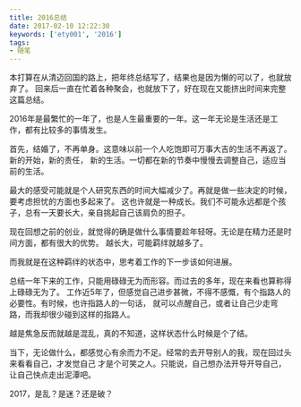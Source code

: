 ```yaml
---
title: 2016总结
date: 2017-02-10 12:22:30
keywords: ['ety001', '2016']
tags:
- 随笔
---
```


本打算在从清迈回国的路上，把年终总结写了，结果也是因为懒的可以了，也就放弃了。
回来后一直在忙着各种聚会，也就放下了，好在现在又能挤出时间来完整这篇总结。

2016年是最繁忙的一年了，也是人生最重要的一年。这一年无论是生活还是工作，都有比较多的事情发生。

首先，结婚了，不再单身。这意味以前一个人吃饱即可万事大吉的生活不再返了。新的开始，新的责任，
新的生活。一切都在新的节奏中慢慢去调整自己，适应当前的生活。

最大的感受可能就是个人研究东西的时间大幅减少了。再就是做一些决定的时候，要考虑担忧的方面也多起来了。
这也许就是一种成长。我们不可能永远都是个孩子，总有一天要长大，亲自挑起自己该肩负的担子。

现在回想之前的创业，就觉得的确是做什么事情要趁年轻呀。无论是在精力还是时间方面，都有很大的优势。
越长大，可能羁绊就越多了。

而我就是在这种羁绊的状态中，思考着工作的下一步该如何进展。

总结一年下来的工作，只能用碌碌无为而形容。而过去的多年，现在来看也算称得上碌碌无为了。
工作近5年了，但感觉自己进步甚微，不得不感慨，有个指路人的必要性。有时候，也许指路人的一句话，
就可以点醒自己，或者让自己少走弯路，而我却很少碰到这样的指路人。

越是焦急反而就越是混乱，真的不知道，这样状态什么时候是个了结。

当下，无论做什么，都感觉心有余而力不足。经常的去开导别人的我，现在回过头来看看自己，才发觉自己
才是个可笑之人。只能说，自己想办法开导开导自己，让自己快点走出泥潭吧。

2017，是乱？是迷？还是破？
